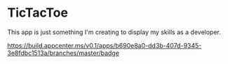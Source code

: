 # TicTacToe

This app is just something I'm creating to display my skills as a developer.

https://build.appcenter.ms/v0.1/apps/b690e8a0-dd3b-407d-9345-3e8fdbc1513a/branches/master/badge
